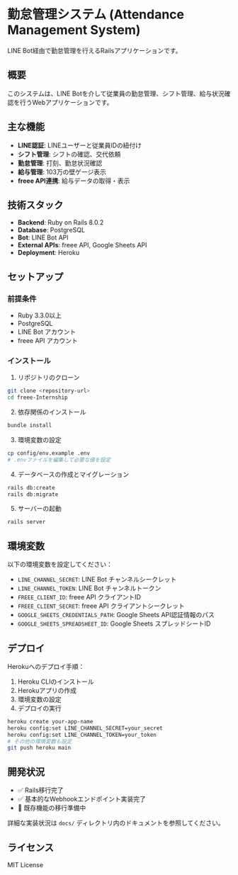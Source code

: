 # 勤怠管理システム (Attendance Management System)

LINE Bot経由で勤怠管理を行えるRailsアプリケーションです。

## 概要

このシステムは、LINE Botを介して従業員の勤怠管理、シフト管理、給与状況確認を行うWebアプリケーションです。

## 主な機能

- **LINE認証**: LINEユーザーと従業員IDの紐付け
- **シフト管理**: シフトの確認、交代依頼
- **勤怠管理**: 打刻、勤怠状況確認
- **給与管理**: 103万の壁ゲージ表示
- **freee API連携**: 給与データの取得・表示

## 技術スタック

- **Backend**: Ruby on Rails 8.0.2
- **Database**: PostgreSQL
- **Bot**: LINE Bot API
- **External APIs**: freee API, Google Sheets API
- **Deployment**: Heroku

## セットアップ

### 前提条件

- Ruby 3.3.0以上
- PostgreSQL
- LINE Bot アカウント
- freee API アカウント

### インストール

1. リポジトリのクローン
```bash
git clone <repository-url>
cd freee-Internship
```

2. 依存関係のインストール
```bash
bundle install
```

3. 環境変数の設定
```bash
cp config/env.example .env
# .envファイルを編集して必要な値を設定
```

4. データベースの作成とマイグレーション
```bash
rails db:create
rails db:migrate
```

5. サーバーの起動
```bash
rails server
```

## 環境変数

以下の環境変数を設定してください：

- `LINE_CHANNEL_SECRET`: LINE Bot チャンネルシークレット
- `LINE_CHANNEL_TOKEN`: LINE Bot チャンネルトークン
- `FREEE_CLIENT_ID`: freee API クライアントID
- `FREEE_CLIENT_SECRET`: freee API クライアントシークレット
- `GOOGLE_SHEETS_CREDENTIALS_PATH`: Google Sheets API認証情報のパス
- `GOOGLE_SHEETS_SPREADSHEET_ID`: Google Sheets スプレッドシートID

## デプロイ

Herokuへのデプロイ手順：

1. Heroku CLIのインストール
2. Herokuアプリの作成
3. 環境変数の設定
4. デプロイの実行

```bash
heroku create your-app-name
heroku config:set LINE_CHANNEL_SECRET=your_secret
heroku config:set LINE_CHANNEL_TOKEN=your_token
# その他の環境変数も設定
git push heroku main
```

## 開発状況

- ✅ Rails移行完了
- ✅ 基本的なWebhookエンドポイント実装完了
- 🔄 既存機能の移行準備中

詳細な実装状況は `docs/` ディレクトリ内のドキュメントを参照してください。

## ライセンス

MIT License
